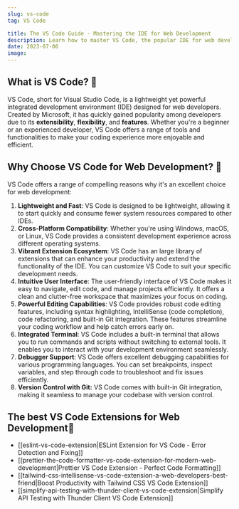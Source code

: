 ```yaml
---
slug: vs-code
tag: VS Code

title: The VS Code Guide - Mastering the IDE for Web Development
description: Learn how to master VS Code, the popular IDE for web development. Discover essential features, shortcuts, and extensions to boost your productivity and coding experience.
date: 2023-07-06
image:
---
```


## What is VS Code? 🤔

VS Code, short for Visual Studio Code, is a lightweight yet powerful integrated development environment (IDE) designed for web developers. Created by Microsoft, it has quickly gained popularity among developers due to its **extensibility**, **flexibility**, and **features**. Whether you're a beginner or an experienced developer, VS Code offers a range of tools and functionalities to make your coding experience more enjoyable and efficient.

## Why Choose VS Code for Web Development? 🌟

VS Code offers a range of compelling reasons why it's an excellent choice for web development:

1. **Lightweight and Fast**: VS Code is designed to be lightweight, allowing it to start quickly and consume fewer system resources compared to other IDEs.
2. **Cross-Platform Compatibility**: Whether you're using Windows, macOS, or Linux, VS Code provides a consistent development experience across different operating systems.
3. **Vibrant Extension Ecosystem**: VS Code has an large library of extensions that can enhance your productivity and extend the functionality of the IDE. You can customize VS Code to suit your specific development needs.
4. **Intuitive User Interface**: The user-friendly interface of VS Code makes it easy to navigate, edit code, and manage projects efficiently. It offers a clean and clutter-free workspace that maximizes your focus on coding.
5. **Powerful Editing Capabilities**: VS Code provides robust code editing features, including syntax highlighting, IntelliSense (code completion), code refactoring, and built-in Git integration. These features streamline your coding workflow and help catch errors early on.
6. **Integrated Terminal**: VS Code includes a built-in terminal that allows you to run commands and scripts without switching to external tools. It enables you to interact with your development environment seamlessly.
7. **Debugger Support**: VS Code offers excellent debugging capabilities for various programming languages. You can set breakpoints, inspect variables, and step through code to troubleshoot and fix issues efficiently.
8. **Version Control with Git:** VS Code comes with built-in Git integration, making it seamless to manage your codebase with version control.

## The best VS Code Extensions for Web Development🧩
- [[eslint-vs-code-extension|ESLint Extension for VS Code - Error Detection and Fixing]]
- [[prettier-the-code-formatter-vs-code-extension-for-modern-web-development|Prettier VS Code Extension - Perfect Code Formatting]]
- [[tailwind-css-intellisense-vs-code-extension-a-web-developers-best-friend|Boost Productivity with Tailwind CSS VS Code Extension]]
- [[simplify-api-testing-with-thunder-client-vs-code-extension|Simplify API Testing with Thunder Client VS Code Extension]]
